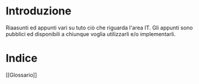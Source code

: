 # Introduzione
Riaasunti ed appunti vari su tuto ciò che riguarda l'area IT. Gli appunti sono pubblici ed disponibili a chiunque voglia utilizzarli e/o implementarli.

# Indice
[[Glossario]]
